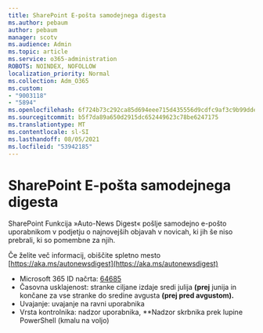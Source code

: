 ```yaml
---
title: SharePoint E-pošta samodejnega digesta
ms.author: pebaum
author: pebaum
manager: scotv
ms.audience: Admin
ms.topic: article
ms.service: o365-administration
ROBOTS: NOINDEX, NOFOLLOW
localization_priority: Normal
ms.collection: Adm_O365
ms.custom:
- "9003118"
- "5894"
ms.openlocfilehash: 6f724b73c292ca85d694eee715d435556d9cdfc9af3c9b99ddea1e094f3d16a8
ms.sourcegitcommit: b5f7da89a650d2915dc652449623c78be6247175
ms.translationtype: MT
ms.contentlocale: sl-SI
ms.lasthandoff: 08/05/2021
ms.locfileid: "53942185"
---
```

# <a name="sharepoint-auto-digest-email"></a>SharePoint E-pošta samodejnega digesta

SharePoint Funkcija »Auto-News Digest« pošlje samodejno e-pošto uporabnikom v podjetju o najnovejših objavah v novicah, ki jih še niso prebrali, ki so pomembne za njih.

Če želite več informacij, obiščite spletno mesto [https://aka.ms/autonewsdigest](https://aka.ms/autonewsdigest)

- Microsoft 365 ID načrta: [64685](https://www.microsoft.com/microsoft-365/roadmap?filters=&featureid=64685)
- Časovna usklajenost: stranke ciljane izdaje sredi julija **(prej** junija in končane za vse stranke do sredine avgusta **(prej pred avgustom).**
- Uvajanje: uvajanje na ravni uporabnika
- Vrsta kontrolnika: nadzor uporabnika, **Nadzor skrbnika prek lupine PowerShell (kmalu na voljo)
